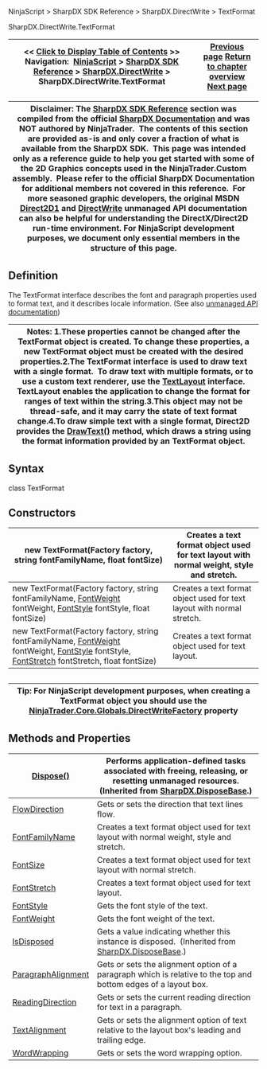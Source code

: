 ﻿
NinjaScript > SharpDX SDK Reference > SharpDX.DirectWrite > TextFormat

SharpDX.DirectWrite.TextFormat

| << [Click to Display Table of Contents](sharpdx_directwrite_textformat.md) >> **Navigation:**     [NinjaScript](ninjascript-1.md) > [SharpDX SDK Reference](sharpdx_sdk_reference-1.md) > [SharpDX.DirectWrite](sharpdx_directwrite-1.md) > SharpDX.DirectWrite.TextFormat | [Previous page](sharpdx_directwrite-1.md) [Return to chapter overview](sharpdx_directwrite-1.md) [Next page](sharpdx_directwrite_textformat_flowdirection-1.md) |
| --- | --- |

| Disclaimer: The [SharpDX SDK Reference](sharpdx_sdk_reference-1.md) section was compiled from the official [SharpDX Documentation](http://sharpdx.org/) and was NOT authored by NinjaTrader.  The contents of this section are provided as-is and only cover a fraction of what is available from the SharpDX SDK.  This page was intended only as a reference guide to help you get started with some of the 2D Graphics concepts used in the NinjaTrader.Custom assembly.  Please refer to the official SharpDX Documentation for additional members not covered in this reference.  For more seasoned graphic developers, the original MSDN [Direct2D1](https://msdn.microsoft.com/en-us/library/windows/desktop/dd370990.aspx) and [DirectWrite](https://msdn.microsoft.com/en-us/library/windows/desktop/dd368038.aspx) unmanaged API documentation can also be helpful for understanding the DirectX/Direct2D run-time environment. For NinjaScript development purposes, we document only essential members in the structure of this page. |
| --- |

## Definition
The TextFormat interface describes the font and paragraph properties used to format text, and it describes locale information. 
(See also [unmanaged API documentation](https://msdn.microsoft.com/en-us/library/dd316628.aspx))
 

| Notes:  1.These properties cannot be changed after the TextFormat object is created. To change these properties, a new TextFormat object must be created with the desired properties.2.The TextFormat interface is used to draw text with a single format.  To draw text with multiple formats, or to use a custom text renderer, use the [TextLayout](sharpdx_directwrite_textlayout-1.md) interface. TextLayout enables the application to change the format for ranges of text within the string.3.This object may not be thread-safe, and it may carry the state of text format change.4.To draw simple text with a single format, Direct2D provides the [DrawText()](sharpdx_direct2d1_rendertarget_drawtext-1.md) method, which draws a string using the format information provided by an TextFormat object. |
| --- |

## Syntax
class TextFormat
## Constructors

| new TextFormat(Factory factory, string fontFamilyName, float fontSize) | Creates a text format object used for text layout with normal weight, style and stretch. |
| --- | --- |
| new TextFormat(Factory factory, string fontFamilyName, [FontWeight](sharpdx_directwrite_textformat_fontweight-1.md) fontWeight, [FontStyle](sharpdx_directwrite_textformat_fontstyle-1.md) fontStyle, float fontSize) | Creates a text format object used for text layout with normal stretch. |
| new TextFormat(Factory factory, string fontFamilyName, [FontWeight](sharpdx_directwrite_textformat_fontweight-1.md) fontWeight, [FontStyle](sharpdx_directwrite_textformat_fontstyle-1.md) fontStyle, [FontStretch](sharpdx_directwrite_textformat_fontstretch-1.md) fontStretch, float fontSize) | Creates a text format object used for text layout. |
## 
## 

| Tip: For NinjaScript development purposes, when creating a TextFormat object you should use the [NinjaTrader.Core.Globals.DirectWriteFactory](directwritefactory-1.md) property |
| --- |
## 
## 
## Methods and Properties

| [Dispose()](sharpdx_disposebase_dispose-1.md) | Performs application-defined tasks associated with freeing, releasing, or resetting unmanaged resources. (Inherited from [SharpDX.DisposeBase](sharpdx_disposebase-1.md).) |
| --- | --- |
| [FlowDirection](sharpdx_directwrite_textformat_flowdirection-1.md) | Gets or sets the direction that text lines flow. |
| [FontFamilyName](sharpdx_directwrite_textformat_fontfamilyname-1.md) | Creates a text format object used for text layout with normal weight, style and stretch. |
| [FontSize](sharpdx_directwrite_textformat_fontsize-1.md) | Creates a text format object used for text layout with normal stretch. |
| [FontStretch](sharpdx_directwrite_textformat_fontstretch-1.md) | Creates a text format object used for text layout. |
| [FontStyle](sharpdx_directwrite_textformat_fontstyle-1.md) | Gets the font style of the text. |
| [FontWeight](sharpdx_directwrite_textformat_fontweight-1.md) | Gets the font weight of the text. |
| [IsDisposed](sharpdx_disposebase_isdisposed-1.md) | Gets a value indicating whether this instance is disposed.  (Inherited from [SharpDX.DisposeBase](sharpdx_disposebase-1.md).) |
| [ParagraphAlignment](sharpdx_directwrite_textformat_paragraphalignment-1.md) | Gets or sets the alignment option of a paragraph which is relative to the top and bottom edges of a layout box. |
| [ReadingDirection](sharpdx_directwrite_textformat_readingdirection-1.md) | Gets or sets the current reading direction for text in a paragraph. |
| [TextAlignment](sharpdx_directwrite_textformat_textalignment-1.md) | Gets or sets the alignment option of text relative to the layout box's leading and trailing edge. |
| [WordWrapping](sharpdx_directwrite_textformat_wordwrapping-1.md) | Gets or sets the word wrapping option. |
